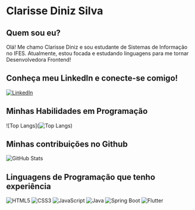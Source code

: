 
# Clarisse Diniz Silva

## Quem sou eu?
Olá! Me chamo Clarisse Diniz e sou estudante de Sistemas de Informação no IFES. Atualmente, estou focada e estudando linguagens para me tornar Desenvolvedora Frontend!

## Conheça meu LinkedIn e conecte-se comigo!
[![LinkedIn](https://img.shields.io/badge/LinkedIn-000?style=for-the-badge&logo=linkedin&logoColor=0E76A8)](https://www.linkedin.com/in/clarisse-diniz-silva/)

## Minhas Habilidades em Programação
![Top Langs](![Top Langs](https://github-readme-stats-git-masterrstaa-rickstaa.vercel.app/api/top-langs/?username=ClarisseDinizS&bg_color=000&border_color=30A3DC&title_color=E94D5F&text_color=FFF))

## Minhas contribuições no Github
![GitHub Stats](https://github-readme-stats.vercel.app/api?username=ClarisseDinizS&theme=transparent&bg_color=000&border_color=30A3DC&show_icons=true&icon_color=30A3DC&title_color=E94D5F&text_color=FFF)

## Linguagens de Programação que tenho experiência 
![HTML5](https://img.shields.io/badge/HTML5-000?style=for-the-badge&logo=html5)
![CSS3](https://img.shields.io/badge/CSS3-000?style=for-the-badge&logo=css3&logoColor=264CE4)
![JavaScript](https://img.shields.io/badge/JavaScript-000?style=for-the-badge&logo=javascript)
![Java](https://img.shields.io/badge/Java-000?style=for-the-badge&logo=java)
![Spring Boot](https://img.shields.io/badge/SpringBoot-000?style=for-the-badge&logo=springboot)
![Flutter](https://img.shields.io/badge/Flutter-000?style=for-the-badge&logo=flutter)
